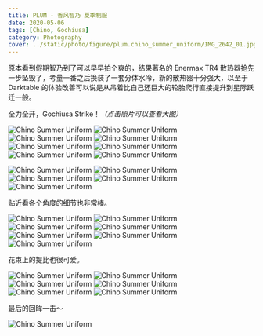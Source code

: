 ```yaml
---
title: PLUM - 香风智乃 夏季制服
date: 2020-05-06
tags: [Chino, Gochiusa]
category: Photography
cover: ../static/photo/figure/plum.chino_summer_uniform/IMG_2642_01.jpg
---
```


原本看到假期智乃到了可以早早拍个爽的，结果著名的 Enermax TR4 散热器抢先一步坠毁了，考量一番之后换装了一套分体水冷，新的散热器十分强大，以至于 Darktable 的体验改善可以说是从吊着比自己还巨大的轮胎爬行直接提升到星际跃迁一般。

全力全开，Gochiusa Strike！_（点击照片可以查看大图）_

![Chino Summer Uniform](../static/photo/figure/plum.chino_summer_uniform/IMG_2566.jpg)
![Chino Summer Uniform](../static/photo/figure/plum.chino_summer_uniform/IMG_2576.jpg)
![Chino Summer Uniform](../static/photo/figure/plum.chino_summer_uniform/IMG_2591.jpg)
![Chino Summer Uniform](../static/photo/figure/plum.chino_summer_uniform/IMG_2616.jpg)
![Chino Summer Uniform](../static/photo/figure/plum.chino_summer_uniform/IMG_2618.jpg)
![Chino Summer Uniform](../static/photo/figure/plum.chino_summer_uniform/IMG_2622.jpg)
![Chino Summer Uniform](../static/photo/figure/plum.chino_summer_uniform/IMG_2633.jpg)
![Chino Summer Uniform](../static/photo/figure/plum.chino_summer_uniform/IMG_2642.jpg)

![Chino Summer Uniform](../static/photo/figure/plum.chino_summer_uniform/IMG_2595.jpg)
![Chino Summer Uniform](../static/photo/figure/plum.chino_summer_uniform/IMG_2564_01.jpg)
![Chino Summer Uniform](../static/photo/figure/plum.chino_summer_uniform/IMG_2577.jpg)
![Chino Summer Uniform](../static/photo/figure/plum.chino_summer_uniform/IMG_2610.jpg)
![Chino Summer Uniform](../static/photo/figure/plum.chino_summer_uniform/IMG_2644.jpg)

贴近看各个角度的细节也非常棒。

![Chino Summer Uniform](../static/photo/figure/plum.chino_summer_uniform/IMG_2573.jpg)
![Chino Summer Uniform](../static/photo/figure/plum.chino_summer_uniform/IMG_2579.jpg)
![Chino Summer Uniform](../static/photo/figure/plum.chino_summer_uniform/IMG_2598.jpg)
![Chino Summer Uniform](../static/photo/figure/plum.chino_summer_uniform/IMG_2605.jpg)
![Chino Summer Uniform](../static/photo/figure/plum.chino_summer_uniform/IMG_2606.jpg)
![Chino Summer Uniform](../static/photo/figure/plum.chino_summer_uniform/IMG_2614.jpg)
![Chino Summer Uniform](../static/photo/figure/plum.chino_summer_uniform/IMG_2619.jpg)

花束上的提比也很可爱。

![Chino Summer Uniform](../static/photo/figure/plum.chino_summer_uniform/IMG_2564.jpg)
![Chino Summer Uniform](../static/photo/figure/plum.chino_summer_uniform/IMG_2585.jpg)
![Chino Summer Uniform](../static/photo/figure/plum.chino_summer_uniform/IMG_2626.jpg)
![Chino Summer Uniform](../static/photo/figure/plum.chino_summer_uniform/IMG_2628.jpg)
![Chino Summer Uniform](../static/photo/figure/plum.chino_summer_uniform/IMG_2629.jpg)
![Chino Summer Uniform](../static/photo/figure/plum.chino_summer_uniform/IMG_2640.jpg)

最后的回眸一击～

![Chino Summer Uniform](../static/photo/figure/plum.chino_summer_uniform/IMG_2642_01.jpg)

